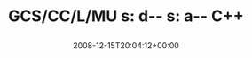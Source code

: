 ---
retweeted: false
source: <a href="http://twitter.com" rel="nofollow">Twitter Web Client</a>
entities:
  hashtags: []
  symbols: []
  user_mentions: []
  urls: []
display_text_range:
- '0'
- '141'
favorite_count: '0'
id_str: '1059168239'
truncated: false
retweet_count: '0'
id: '1059168239'
created_at: Mon Dec 15 20:04:12 +0000 2008
favorited: false
full_text: "GCS/CC/L/MU s: d-- s: a-- C++ \nUL++ $ &gt; UL+++ $ P+ L+++$ \nW+++$ N+++
  w-- M++ PS+ PE Y+ \nPGP+++ t- R* !tv b++++ DI++++ \nG++ e- &gt; e+++ h*"
lang: fr
tags:
- pesos:twitter
date: '2008-12-15T20:04:12+00:00'
src: https://twitter.com/bascht/status/1059168239
original_url: https://twitter.com/bascht/status/1059168239
type: twitter_tweet
text: "GCS/CC/L/MU s: d-- s: a-- C++ \nUL++ $ &gt; UL+++ $ P+ L+++$ \nW+++$ N+++ w--
  M++ PS+ PE Y+ \nPGP+++ t- R* !tv b++++ DI++++ \nG++ e- &gt; e+++ h*"
title: "GCS/CC/L/MU s: d-- s: a-- C++ \n"

---